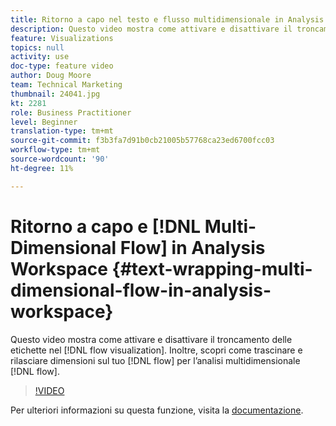 ```yaml
---
title: Ritorno a capo nel testo e flusso multidimensionale in Analysis Workspace
description: Questo video mostra come attivare e disattivare il troncamento delle etichette nella visualizzazione di flusso. Inoltre, scopri come trascinare e rilasciare dimensioni sul tuo flusso per un’analisi di flusso multidimensionale.
feature: Visualizations
topics: null
activity: use
doc-type: feature video
author: Doug Moore
team: Technical Marketing
thumbnail: 24041.jpg
kt: 2281
role: Business Practitioner
level: Beginner
translation-type: tm+mt
source-git-commit: f3b3fa7d91b0cb21005b57768ca23ed6700fcc03
workflow-type: tm+mt
source-wordcount: '90'
ht-degree: 11%

---
```



# Ritorno a capo e [!DNL Multi-Dimensional Flow] in Analysis Workspace {#text-wrapping-multi-dimensional-flow-in-analysis-workspace}

Questo video mostra come attivare e disattivare il troncamento delle etichette nel [!DNL flow visualization]. Inoltre, scopri come trascinare e rilasciare dimensioni sul tuo [!DNL flow] per l’analisi multidimensionale [!DNL flow].

>[!VIDEO](https://video.tv.adobe.com/v/24041/?quality=12)

Per ulteriori informazioni su questa funzione, visita la [documentazione](https://marketing.adobe.com/resources/help/it_IT/analytics/analysis-workspace/flow.html).
